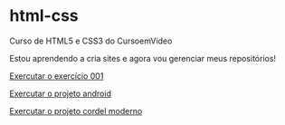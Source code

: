 # html-css
 Curso de HTML5 e CSS3 do CursoemVídeo

 Estou aprendendo a cria sites e agora vou gerenciar meus repositórios!

<a href="https://celmarpa.github.io/html-css/exercicios/ex001/index.html" target="_blank">Exercutar o exercício 001</a>

<a href="https://celmarpa.github.io/projeto-android/" target="_blank">Exercutar o projeto android</a>

<a href="https://celmarpa.github.io/projeto-cordel/" target="_blank">Exercutar o projeto cordel moderno</a>